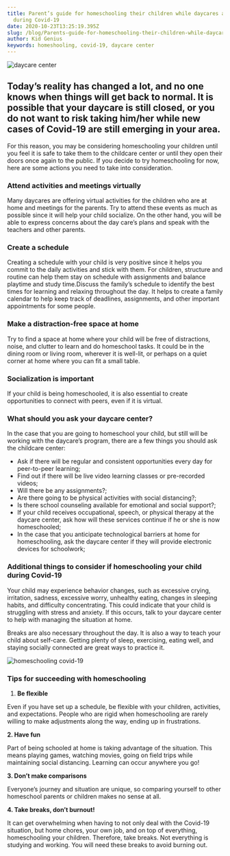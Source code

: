 ```yaml
---
title: Parent’s guide for homeschooling their children while daycares are closed
  during Covid-19
date: 2020-10-23T13:25:19.395Z
slug: /blog/Parents-guide-for-homeschooling-their-children-while-daycares-are-closed-during-Covid-19
author: Kid Genius
keywords: homeshooling, covid-19, daycare center
---
```

![daycare center](daycare-center.jpg "daycare center")

## Today’s reality has changed a lot, and no one knows when things will get back to normal. It is possible that your daycare is still closed, or you do not want to risk taking him/her while new cases of Covid-19 are still emerging in your area.

For this reason, you may be considering homeschooling your children until you feel it is safe to take them to the childcare center or until they open their doors once again to the public. If you decide to try homeschooling for now, here are some actions you need to take into consideration.

### Attend activities and meetings virtually

Many daycares are offering virtual activities for the children who are at home and meetings for the parents. Try to attend these events as much as possible since it will help your child socialize. On the other hand, you will be able to express concerns about the day care’s plans and speak with the teachers and other parents.

### Create a schedule

Creating a schedule with your child is very positive since it helps you commit to the daily activities and stick with them. For children, structure and routine can help them stay on schedule with assignments and balance playtime and study time.Discuss the family’s schedule to identify the best times for learning and relaxing throughout the day. It helps to create a family calendar to help keep track of deadlines, assignments, and other important appointments for some people.

### Make a distraction-free space at home

Try to find a space at home where your child will be free of distractions, noise, and clutter to learn and do homeschool tasks. It could be in the dining room or living room, wherever it is well-lit, or perhaps on a quiet corner at home where you can fit a small table.

### Socialization is important

If your child is being homeschooled, it is also essential to create opportunities to connect with peers, even if it is virtual.

### What should you ask your daycare center?

In the case that you are going to homeschool your child, but still will be working with the daycare’s program, there are a few things you should ask the childcare center:

* Ask if there will be regular and consistent opportunities every day for peer-to-peer learning;
* Find out if there will be live video learning classes or pre-recorded videos;
* Will there be any assignments?;
* Are there going to be physical activities with social distancing?;
* Is there school counseling available for emotional and social support?;
* If your child receives occupational, speech, or physical therapy at the daycare center, ask how will these services continue if he or she is now homeschooled;
* In the case that you anticipate technological barriers at home for homeschooling, ask the daycare center if they will provide electronic devices for schoolwork;

### Additional things to consider if homeschooling your child during Covid-19

Your child may experience behavior changes, such as excessive crying, irritation, sadness, excessive worry, unhealthy eating, changes in sleeping habits, and difficulty concentrating. This could indicate that your child is struggling with stress and anxiety. If this occurs, talk to your daycare center to help with managing the situation at home.

Breaks are also necessary throughout the day. It is also a way to teach your child about self-care. Getting plenty of sleep, exercising, eating well, and staying socially connected are great ways to practice it.

![homeschooling covid-19](homeshooling-covid19.jpg "homeschooling covid-19")

### Tips for succeeding with homeschooling

1. **Be flexible**

Even if you have set up a schedule, be flexible with your children, activities, and expectations. People who are rigid when homeschooling are rarely willing to make adjustments along the way, ending up in frustrations.

**2. Have fun**

Part of being schooled at home is taking advantage of the situation. This means playing games, watching movies, going on field trips while maintaining social distancing. Learning can occur anywhere you go!

**3. Don’t make comparisons**

Everyone’s journey and situation are unique, so comparing yourself to other homeschool parents or children makes no sense at all.

**4. Take breaks, don’t burnout!**

It can get overwhelming when having to not only deal with the Covid-19 situation, but home chores, your own job, and on top of everything, homeschooling your children. Therefore, take breaks. Not everything is studying and working. You will need these breaks to avoid burning out.